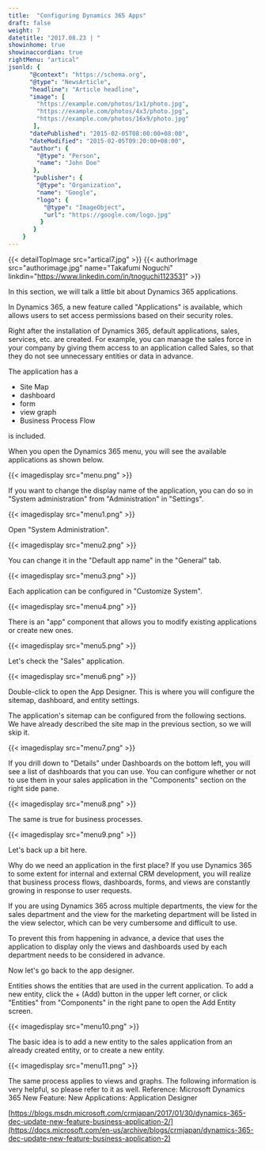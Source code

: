 ```yaml
---
title:  "Configuring Dynamics 365 Apps"
draft: false
weight: 7
datetitle: "2017.08.23 | "
showinhome: true
showinaccordian: true
rightMenu: "artical"
jsonld: {
      "@context": "https://schema.org",
      "@type": "NewsArticle",
      "headline": "Article headline",
      "image": [
        "https://example.com/photos/1x1/photo.jpg",
        "https://example.com/photos/4x3/photo.jpg",
        "https://example.com/photos/16x9/photo.jpg"
       ],
      "datePublished": "2015-02-05T08:00:00+08:00",
      "dateModified": "2015-02-05T09:20:00+08:00",
      "author": {
        "@type": "Person",
        "name": "John Doe"
       },
       "publisher": {
        "@type": "Organization",
        "name": "Google",
        "logo": {
          "@type": "ImageObject",
          "url": "https://google.com/logo.jpg"
         }
       }
    }
---
```

{{< detailTopImage src="artical7.jpg" >}}
{{< authorImage src="authorimage.jpg" name="Takafumi Noguchi" linkdin="https://www.linkedin.com/in/tnoguchi1123531" >}}
<!-- Intro  -->
In this section, we will talk a little bit about Dynamics 365 applications.

In Dynamics 365, a new feature called "Applications" is available, which allows users to set access permissions based on their security roles.

Right after the installation of Dynamics 365, default applications, sales, services, etc. are created. For example, you can manage the sales force in your company by giving them access to an application called Sales, so that they do not see unnecessary entities or data in advance.

The application has a
* Site Map
* dashboard
* form
* view graph
* Business Process Flow

is included.

When you open the Dynamics 365 menu, you will see the available applications as shown below.
<!-- Image= menu.png -->
{{< imagedisplay src="menu.png" >}}


If you want to change the display name of the application, you can do so in "System administration" from "Administration" in "Settings".
<!-- Image= menu1.png -->
{{< imagedisplay src="menu1.png" >}}

Open "System Administration".
<!-- Image= menu2.png -->
{{< imagedisplay src="menu2.png" >}}


You can change it in the "Default app name" in the "General" tab.
<!-- Image= menu3.png -->
{{< imagedisplay src="menu3.png" >}}

Each application can be configured in "Customize System".
<!-- Image= menu4.png -->
{{< imagedisplay src="menu4.png" >}}

There is an "app" component that allows you to modify existing applications or create new ones.
<!-- Image= menu5.png -->
{{< imagedisplay src="menu5.png" >}}


Let's check the "Sales" application.
<!-- Image= menu6.png -->
{{< imagedisplay src="menu6.png" >}}


Double-click to open the App Designer. This is where you will configure the sitemap, dashboard, and entity settings.

The application's sitemap can be configured from the following sections. We have already described the site map in the previous section, so we will skip it.
<!-- Image= menu7.png -->
{{< imagedisplay src="menu7.png" >}}


If you drill down to "Details" under Dashboards on the bottom left, you will see a list of dashboards that you can use. You can configure whether or not to use them in your sales application in the "Components" section on the right side pane.
<!-- Image= menu8.png -->
{{< imagedisplay src="menu8.png" >}}

The same is true for business processes.
<!-- Image= menu9.png -->
{{< imagedisplay src="menu9.png" >}}

Let's back up a bit here.

Why do we need an application in the first place? If you use Dynamics 365 to some extent for internal and external CRM development, you will realize that business process flows, dashboards, forms, and views are constantly growing in response to user requests.

If you are using Dynamics 365 across multiple departments, the view for the sales department and the view for the marketing department will be listed in the view selector, which can be very cumbersome and difficult to use.

To prevent this from happening in advance, a device that uses the application to display only the views and dashboards used by each department needs to be considered in advance.

Now let's go back to the app designer.

Entities shows the entities that are used in the current application. To add a new entity, click the + (Add) button in the upper left corner, or click "Entities" from "Components" in the right pane to open the Add Entity screen.
<!-- Image= menu10.png -->
{{< imagedisplay src="menu10.png" >}}

The basic idea is to add a new entity to the sales application from an already created entity, or to create a new entity.
<!-- Image= menu11.png -->
{{< imagedisplay src="menu11.png" >}}

The same process applies to views and graphs.
The following information is very helpful, so please refer to it as well.
Reference: Microsoft Dynamics 365 New Feature: New Applications: Application Designer

[https://blogs.msdn.microsoft.com/crmjapan/2017/01/30/dynamics-365-dec-update-new-feature-business-application-2/](https://docs.microsoft.com/en-us/archive/blogs/crmjapan/dynamics-365-dec-update-new-feature-business-application-2)      
&nbsp;